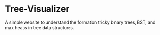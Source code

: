 # Tree-Visualizer

A simple website to understand the formation tricky binary trees, BST, and max heaps in tree data structures.